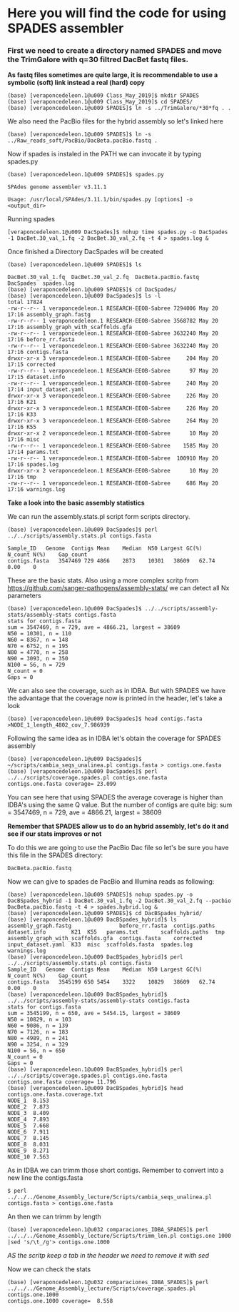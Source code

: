 # Here you will find the code for using SPADES assembler

### First we need to create a directory named SPADES and move the TrimGalore with q=30   filtred DacBet fastq files.
**As fastq files sometimes are quite large, it is recommendable to use a symbolic (soft) link instead a real (hard) copy**

```console
(base) [veraponcedeleon.1@u009 Class_May_2019]$ mkdir SPADES
(base) [veraponcedeleon.1@u009 Class_May_2019]$ cd SPADES/
(base) [veraponcedeleon.1@u009 SPADES]$ ln -s ../TrimGalore/*30*fq . .
 ```
 We also need the PacBio files for the hybrid assembly so let's linked here
```console 
(base) [veraponcedeleon.1@u009 SPADES]$ ln -s ../Raw_reads_soft/PacBio/DacBeta.pacBio.fastq .
```

Now if spades is instaled in the PATH we can invocate it by typing spades.py

```console
(base) [veraponcedeleon.1@u009 SPADES]$ spades.py 

SPAdes genome assembler v3.11.1

Usage: /usr/local/SPAdes/3.11.1/bin/spades.py [options] -o <output_dir>
```
Running spades

```console
[veraponcedeleon.1@u009 DacSpades]$ nohup time spades.py -o DacSpades -1 DacBet.30_val_1.fq -2 DacBet.30_val_2.fq -t 4 > spades.log &
```

Once finished a Directory DacSpades will be created

```console
(base) [veraponcedeleon.1@u009 SPADES]$ ls

DacBet.30_val_1.fq  DacBet.30_val_2.fq  DacBeta.pacBio.fastq  DacSpades  spades.log
(base) [veraponcedeleon.1@u009 SPADES]$ cd DacSpades/
(base) [veraponcedeleon.1@u009 DacSpades]$ ls -l
total 17824
-rw-r--r-- 1 veraponcedeleon.1 RESEARCH-EEOB-Sabree 7294006 May 20 17:16 assembly_graph.fastg
-rw-r--r-- 1 veraponcedeleon.1 RESEARCH-EEOB-Sabree 3568782 May 20 17:16 assembly_graph_with_scaffolds.gfa
-rw-r--r-- 1 veraponcedeleon.1 RESEARCH-EEOB-Sabree 3632240 May 20 17:16 before_rr.fasta
-rw-r--r-- 1 veraponcedeleon.1 RESEARCH-EEOB-Sabree 3632240 May 20 17:16 contigs.fasta
drwxr-xr-x 3 veraponcedeleon.1 RESEARCH-EEOB-Sabree     204 May 20 17:15 corrected
-rw-r--r-- 1 veraponcedeleon.1 RESEARCH-EEOB-Sabree      97 May 20 17:15 dataset.info
-rw-r--r-- 1 veraponcedeleon.1 RESEARCH-EEOB-Sabree     240 May 20 17:14 input_dataset.yaml
drwxr-xr-x 3 veraponcedeleon.1 RESEARCH-EEOB-Sabree     226 May 20 17:16 K21
drwxr-xr-x 3 veraponcedeleon.1 RESEARCH-EEOB-Sabree     226 May 20 17:16 K33
drwxr-xr-x 3 veraponcedeleon.1 RESEARCH-EEOB-Sabree     264 May 20 17:16 K55
drwxr-xr-x 2 veraponcedeleon.1 RESEARCH-EEOB-Sabree      10 May 20 17:16 misc
-rw-r--r-- 1 veraponcedeleon.1 RESEARCH-EEOB-Sabree    1585 May 20 17:14 params.txt
-rw-r--r-- 1 veraponcedeleon.1 RESEARCH-EEOB-Sabree  100910 May 20 17:16 spades.log
drwxr-xr-x 2 veraponcedeleon.1 RESEARCH-EEOB-Sabree      10 May 20 17:16 tmp
-rw-r--r-- 1 veraponcedeleon.1 RESEARCH-EEOB-Sabree     686 May 20 17:16 warnings.log
```
 **Take a look into the basic assembly statistics**

We can run the assembly.stats.pl script form scripts directory.

```console
(base) [veraponcedeleon.1@u009 DacSpades]$ perl ../../scripts/assembly.stats.pl contigs.fasta 

Sample_ID	Genome	Contigs	Mean	Median	N50	Largest	GC(%)	N_count	N(%)	Gap_count
contigs.fasta	3547469	729	4866	2873	10301	38609	62.74		0.00	0

```

These are the basic stats. Also using a more complex scritp from https://github.com/sanger-pathogens/assembly-stats/ we can detect all Nx parameters

```console
(base) [veraponcedeleon.1@u009 DacSpades]$ ../../scripts/assembly-stats/assembly-stats contigs.fasta 
stats for contigs.fasta
sum = 3547469, n = 729, ave = 4866.21, largest = 38609
N50 = 10301, n = 110
N60 = 8367, n = 148
N70 = 6752, n = 195
N80 = 4770, n = 258
N90 = 3093, n = 350
N100 = 56, n = 729
N_count = 0
Gaps = 0
```
We can also see the coverage, such as in IDBA. But with SPADES we have the advantage that the coverage now is printed in the header, let's take a look
```console
(base) [veraponcedeleon.1@u009 DacSpades]$ head contigs.fasta 
>NODE_1_length_4802_cov_7.986939
```
Following the same idea as in IDBA let's obtain the coverage for SPADES assembly

```console
(base) [veraponcedeleon.1@u009 DacSpades]$ ~/scripts/cambia_seqs_unalinea.pl contigs.fasta > contigs.one.fasta
(base) [veraponcedeleon.1@u009 DacSpades]$ perl ../../scripts/coverage.spades.pl contigs.one.fasta 
contigs.one.fasta coverage=	23.099
```

You can see here that using SPADES the average coverage is higher than IDBA's using the same Q value. But the number of contigs are quite big: sum = 3547469, n = 729, ave = 4866.21, largest = 38609

**Remember that SPADES allow us to do an hybrid assembly, let's do it and see if our stats improves or not**

To do this we are going to use the PacBio Dac file so let's be sure you have this file in the SPADES directory:

```console
DacBeta.pacBio.fastq
```

Now we can give to spades de PacBio and Illumina reads as following:

```console
(base) [veraponcedeleon.1@u009 SPADES]$ nohup spades.py -o DacBSpades_hybrid -1 DacBet.30_val_1.fq -2 DacBet.30_val_2.fq --pacbio DacBeta.pacBio.fastq -t 4 > spades.hybrid.log &
(base) [veraponcedeleon.1@u009 SPADES]$ cd DacBSpades_hybrid/
(base) [veraponcedeleon.1@u009 DacBSpades_hybrid]$ ls
assembly_graph.fastg               before_rr.fasta  contigs.paths  dataset.info        K21  K55   params.txt       scaffolds.paths  tmp
assembly_graph_with_scaffolds.gfa  contigs.fasta    corrected      input_dataset.yaml  K33  misc  scaffolds.fasta  spades.log       warnings.log
(base) [veraponcedeleon.1@u009 DacBSpades_hybrid]$ perl ../../scripts/assembly.stats.pl contigs.fasta 
Sample_ID	Genome	Contigs	Mean	Median	N50	Largest	GC(%)	N_count	N(%)	Gap_count
contigs.fasta	3545199	650	5454	3322	10829	38609	62.74		0.00	0
(base) [veraponcedeleon.1@u009 DacBSpades_hybrid]$ ../../scripts/assembly-stats/assembly-stats contigs.fasta 
stats for contigs.fasta
sum = 3545199, n = 650, ave = 5454.15, largest = 38609
N50 = 10829, n = 103
N60 = 9086, n = 139
N70 = 7126, n = 183
N80 = 4989, n = 241
N90 = 3254, n = 329
N100 = 56, n = 650
N_count = 0
Gaps = 0
(base) [veraponcedeleon.1@u009 DacBSpades_hybrid]$ perl ../../scripts/coverage.spades.pl contigs.one.fasta 
contigs.one.fasta coverage=	11.796
(base) [veraponcedeleon.1@u009 DacBSpades_hybrid]$ head contigs.one.fasta.coverage.txt 
NODE_1	8.153
NODE_2	7.873
NODE_3	8.409
NODE_4	7.893
NODE_5	7.668
NODE_6	7.911
NODE_7	8.145
NODE_8	8.031
NODE_9	8.271
NODE_10	7.563
```
As in IDBA we can trimm those short contigs. Remember to convert into a new line the contigs.fasta

```console
$ perl ../../../Genome_Assembly_lecture/Scripts/cambia_seqs_unalinea.pl contigs.fasta > contigs.one.fasta
```
An then we can trimm by length

```console
(base) [veraponcedeleon.1@u032 comparaciones_IDBA_SPADES]$ perl ../../../Genome_Assembly_lecture/Scripts/trimm_len.pl contigs.one 1000 |sed 's/\t_/g'> contigs.one.1000
```
*AS the scritp keep a tab in the header we need to remove it with sed*

Now we can check the stats

```console
(base) [veraponcedeleon.1@u032 comparaciones_IDBA_SPADES]$ perl ../../../Genome_Assembly_lecture/Scripts/coverage.spades.pl contigs.one.1000
contigs.one.1000 coverage=	8.558
```
